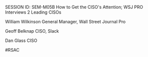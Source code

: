 SESSION ID: SEM-M05B
How to Get the CISO's Attention; WSJ PRO Interviews 2 Leading CISOs

William Wilkinson
General Manager, Wall Street Journal Pro

Geoff Belknap
CISO, Slack

Dan Glass
CISO

#RSAC

